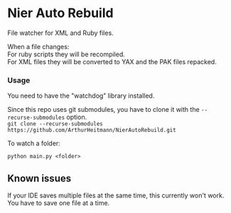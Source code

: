 # Nier Auto Rebuild

File watcher for XML and Ruby files.

When a file changes:  
For ruby scripts they will be recompiled.  
For XML files they will be converted to YAX and the PAK files repacked.

### Usage

You need to have the "watchdog" library installed.

Since this repo uses git submodules, you have to clone it with the `--recurse-submodules` option.  
`git clone --recurse-submodules https://github.com/ArthurHeitmann/NierAutoRebuild.git`

To watch a folder:

`python main.py <folder>`

## Known issues

If your IDE saves multiple files at the same time, this currently won't work. You have to save one file at a time.
